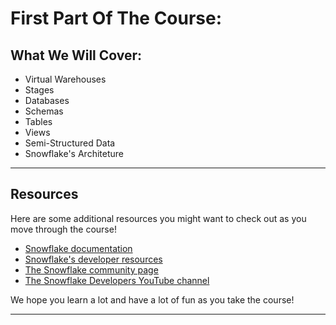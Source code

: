 # First Part Of The Course:

## What We Will Cover:

- Virtual Warehouses
- Stages
- Databases
- Schemas
- Tables
- Views
- Semi-Structured Data
- Snowflake's Architeture

---

## Resources

Here are some additional resources you might want to check out as you move through the course!

- [Snowflake documentation](https://docs.snowflake.com/)
- [Snowflake's developer resources](https://developers.snowflake.com/)
- [The Snowflake community page](https://community.snowflake.com/)
- [The Snowflake Developers YouTube channel](https://www.youtube.com/c/SnowflakeDevelopers)

We hope you learn a lot and have a lot of fun as you take the course!

---
